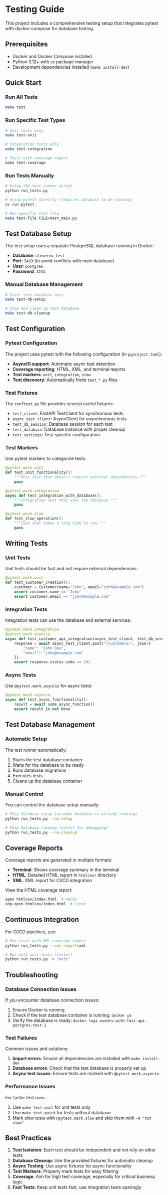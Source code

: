 # Testing Guide

This project includes a comprehensive testing setup that integrates pytest with docker-compose for database testing.

## Prerequisites

- Docker and Docker Compose installed
- Python 3.12+ with `uv` package manager
- Development dependencies installed (`make install-dev`)

## Quick Start

### Run All Tests

```bash
make test
```

### Run Specific Test Types

```bash
# Unit tests only
make test-unit

# Integration tests only
make test-integration

# Tests with coverage report
make test-coverage
```

### Run Tests Manually

```bash
# Using the test runner script
python run_tests.py

# Using pytest directly (requires database to be running)
uv run pytest

# Run specific test file
make test-file FILE=test_main.py
```

## Test Database Setup

The test setup uses a separate PostgreSQL database running in Docker:

- **Database**: `cleverea_test`
- **Port**: `5433` (to avoid conflicts with main database)
- **User**: `postgres`
- **Password**: `1234`

### Manual Database Management

```bash
# Start test database only
make test-db-setup

# Stop and clean up test database
make test-db-cleanup
```

## Test Configuration

### Pytest Configuration

The project uses pytest with the following configuration (in `pyproject.toml`):

- **AsyncIO support**: Automatic async test detection
- **Coverage reporting**: HTML, XML, and terminal reports
- **Test markers**: `unit`, `integration`, `slow`
- **Test discovery**: Automatically finds `test_*.py` files

### Test Fixtures

The `conftest.py` file provides several useful fixtures:

- `test_client`: FastAPI TestClient for synchronous tests
- `async_test_client`: AsyncClient for asynchronous tests
- `test_db_session`: Database session for each test
- `test_database`: Database instance with proper cleanup
- `test_settings`: Test-specific configuration

### Test Markers

Use pytest markers to categorize tests:

```python
@pytest.mark.unit
def test_unit_functionality():
    """Unit test that doesn't require external dependencies."""
    pass

@pytest.mark.integration
async def test_integration_with_database():
    """Integration test that uses the database."""
    pass

@pytest.mark.slow
def test_slow_operation():
    """Test that takes a long time to run."""
    pass
```

## Writing Tests

### Unit Tests

Unit tests should be fast and not require external dependencies:

```python
@pytest.mark.unit
def test_customer_creation():
    customer = Customer(name="John", email="john@example.com")
    assert customer.name == "John"
    assert customer.email == "john@example.com"
```

### Integration Tests

Integration tests can use the database and external services:

```python
@pytest.mark.integration
@pytest.mark.asyncio
async def test_customer_api_integration(async_test_client, test_db_session):
    response = await async_test_client.post("/customers/", json={
        "name": "John Doe",
        "email": "john@example.com"
    })
    assert response.status_code == 201
```

### Async Tests

Use `@pytest.mark.asyncio` for async tests:

```python
@pytest.mark.asyncio
async def test_async_functionality():
    result = await some_async_function()
    assert result is not None
```

## Test Database Management

### Automatic Setup

The test runner automatically:

1. Starts the test database container
2. Waits for the database to be ready
3. Runs database migrations
4. Executes tests
5. Cleans up the database container

### Manual Control

You can control the database setup manually:

```bash
# Skip database setup (assumes database is already running)
python run_tests.py --no-setup

# Skip database cleanup (useful for debugging)
python run_tests.py --no-cleanup
```

## Coverage Reports

Coverage reports are generated in multiple formats:

- **Terminal**: Shows coverage summary in the terminal
- **HTML**: Detailed HTML report in `htmlcov/` directory
- **XML**: XML report for CI/CD integration

View the HTML coverage report:

```bash
open htmlcov/index.html  # macOS
xdg-open htmlcov/index.html  # Linux
```

## Continuous Integration

For CI/CD pipelines, use:

```bash
# Run tests with XML coverage report
python run_tests.py --cov-report=xml

# Run only unit tests (faster)
python run_tests.py -m "unit"
```

## Troubleshooting

### Database Connection Issues

If you encounter database connection issues:

1. Ensure Docker is running
2. Check if the test database container is running: `docker ps`
3. Verify the database is ready: `docker logs events-with-fast-api-postgres-test-1`

### Test Failures

Common issues and solutions:

1. **Import errors**: Ensure all dependencies are installed with `make install-dev`
2. **Database errors**: Check that the test database is properly set up
3. **Async test issues**: Ensure tests are marked with `@pytest.mark.asyncio`

### Performance Issues

For faster test runs:

1. Use `make test-unit` for unit tests only
2. Use `make test-quick` for tests without database
3. Mark slow tests with `@pytest.mark.slow` and skip them with `-m "not slow"`

## Best Practices

1. **Test Isolation**: Each test should be independent and not rely on other tests
2. **Database Cleanup**: Use the provided fixtures for automatic cleanup
3. **Async Testing**: Use async fixtures for async functionality
4. **Test Markers**: Properly mark tests for easy filtering
5. **Coverage**: Aim for high test coverage, especially for critical business logic
6. **Fast Tests**: Keep unit tests fast, use integration tests sparingly
